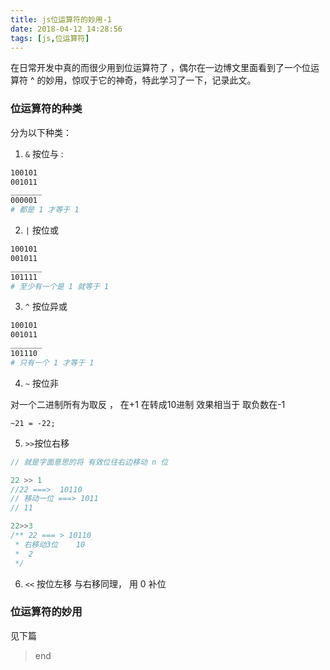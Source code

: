 ```yaml
---
title: js位运算符的妙用-1
date: 2018-04-12 14:28:56
tags: [js,位运算符]
---
```


在日常开发中真的而很少用到位运算符了 ，偶尔在一边博文里面看到了一个位运算符 ^ 的妙用，惊叹于它的神奇，特此学习了一下，记录此文。

<!-- more -->

### 位运算符的种类

分为以下种类：
1. `&` 按位与 :
```bash
100101
001011
_______
000001
# 都是 1 才等于 1  

```
2. `|` 按位或
```bash
100101
001011
_______
101111
# 至少有一个是 1 就等于 1  

```

3. `^` 按位异或
```bash
100101
001011
_______
101110
# 只有一个 1 才等于 1  

```
4. `~` 按位非

对一个二进制所有为取反 ， 在+1 在转成10进制
效果相当于 取负数在-1
```
~21 = -22;
```

5. `>>`按位右移
```js
// 就是字面意思的将 有效位往右边移动 n 位

22 >> 1
//22 ===>  10110
// 移动一位 ===> 1011
// 11

22>>3
/** 22 === > 10110
 * 右移动3位    10
 *  2
 */
```


6. `<<` 按位左移
与右移同理， 用 0 补位



### 位运算符的妙用

见下篇

> end
